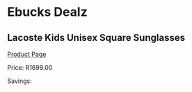 
# Ebucks Dealz
## Lacoste Kids Unisex Square Sunglasses
[Product Page](https://www.ebucks.com/web/shop/productSelected.do?prodId=1136184172&catId=375509364)

Price: R1699.00

Savings: 


	